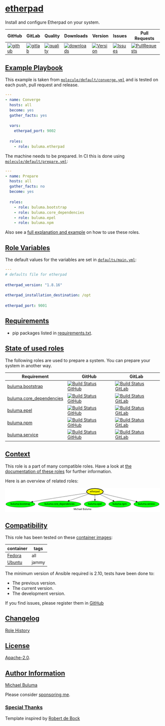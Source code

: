 # [etherpad](#etherpad)

Install and configure Etherpad on your system.

|GitHub|GitLab|Quality|Downloads|Version|Issues|Pull Requests|
|------|------|-------|---------|-------|------|-------------|
|[![github](https://github.com/buluma/ansible-role-etherpad/workflows/Ansible%20Molecule/badge.svg)](https://github.com/buluma/ansible-role-etherpad/actions)|[![gitlab](https://gitlab.com/shadowwalker/ansible-role-etherpad/badges/master/pipeline.svg)](https://gitlab.com/shadowwalker/ansible-role-etherpad)|[![quality](https://img.shields.io/ansible/quality/57893)](https://galaxy.ansible.com/buluma/etherpad)|[![downloads](https://img.shields.io/ansible/role/d/57893)](https://galaxy.ansible.com/buluma/etherpad)|[![Version](https://img.shields.io/github/release/buluma/ansible-role-etherpad.svg)](https://github.com/buluma/ansible-role-etherpad/releases/)|[![Issues](https://img.shields.io/github/issues/buluma/ansible-role-etherpad.svg)](https://github.com/buluma/ansible-role-etherpad/issues/)|[![PullRequests](https://img.shields.io/github/issues-pr-closed-raw/buluma/ansible-role-etherpad.svg)](https://github.com/buluma/ansible-role-etherpad/pulls/)|

## [Example Playbook](#example-playbook)

This example is taken from [`molecule/default/converge.yml`](https://github.com/buluma/ansible-role-etherpad/blob/master/molecule/default/converge.yml) and is tested on each push, pull request and release.

```yaml
---
- name: Converge
  hosts: all
  become: yes
  gather_facts: yes

  vars:
    etherpad_port: 9002

  roles:
    - role: buluma.etherpad
```

The machine needs to be prepared. In CI this is done using [`molecule/default/prepare.yml`](https://github.com/buluma/ansible-role-etherpad/blob/master/molecule/default/prepare.yml):

```yaml
---
- name: Prepare
  hosts: all
  gather_facts: no
  become: yes

  roles:
    - role: buluma.bootstrap
    - role: buluma.core_dependencies
    - role: buluma.epel
    - role: buluma.npm
```

Also see a [full explanation and example](https://buluma.github.io/how-to-use-these-roles.html) on how to use these roles.

## [Role Variables](#role-variables)

The default values for the variables are set in [`defaults/main.yml`](https://github.com/buluma/ansible-role-etherpad/blob/master/defaults/main.yml):

```yaml
---
# defaults file for etherpad

etherpad_version: "1.8.16"

etherpad_installation_destination: /opt

etherpad_port: 9001
```

## [Requirements](#requirements)

- pip packages listed in [requirements.txt](https://github.com/buluma/ansible-role-etherpad/blob/master/requirements.txt).

## [State of used roles](#state-of-used-roles)

The following roles are used to prepare a system. You can prepare your system in another way.

| Requirement | GitHub | GitLab |
|-------------|--------|--------|
|[buluma.bootstrap](https://galaxy.ansible.com/buluma/bootstrap)|[![Build Status GitHub](https://github.com/buluma/ansible-role-bootstrap/workflows/Ansible%20Molecule/badge.svg)](https://github.com/buluma/ansible-role-bootstrap/actions)|[![Build Status GitLab](https://gitlab.com/shadowwalker/ansible-role-bootstrap/badges/master/pipeline.svg)](https://gitlab.com/shadowwalker/ansible-role-bootstrap)|
|[buluma.core_dependencies](https://galaxy.ansible.com/buluma/core_dependencies)|[![Build Status GitHub](https://github.com/buluma/ansible-role-core_dependencies/workflows/Ansible%20Molecule/badge.svg)](https://github.com/buluma/ansible-role-core_dependencies/actions)|[![Build Status GitLab](https://gitlab.com/shadowwalker/ansible-role-core_dependencies/badges/master/pipeline.svg)](https://gitlab.com/shadowwalker/ansible-role-core_dependencies)|
|[buluma.epel](https://galaxy.ansible.com/buluma/epel)|[![Build Status GitHub](https://github.com/buluma/ansible-role-epel/workflows/Ansible%20Molecule/badge.svg)](https://github.com/buluma/ansible-role-epel/actions)|[![Build Status GitLab](https://gitlab.com/shadowwalker/ansible-role-epel/badges/master/pipeline.svg)](https://gitlab.com/shadowwalker/ansible-role-epel)|
|[buluma.npm](https://galaxy.ansible.com/buluma/npm)|[![Build Status GitHub](https://github.com/buluma/ansible-role-npm/workflows/Ansible%20Molecule/badge.svg)](https://github.com/buluma/ansible-role-npm/actions)|[![Build Status GitLab](https://gitlab.com/shadowwalker/ansible-role-npm/badges/master/pipeline.svg)](https://gitlab.com/shadowwalker/ansible-role-npm)|
|[buluma.service](https://galaxy.ansible.com/buluma/service)|[![Build Status GitHub](https://github.com/buluma/ansible-role-service/workflows/Ansible%20Molecule/badge.svg)](https://github.com/buluma/ansible-role-service/actions)|[![Build Status GitLab](https://gitlab.com/shadowwalker/ansible-role-service/badges/master/pipeline.svg)](https://gitlab.com/shadowwalker/ansible-role-service)|

## [Context](#context)

This role is a part of many compatible roles. Have a look at [the documentation of these roles](https://buluma.github.io/) for further information.

Here is an overview of related roles:

![dependencies](https://raw.githubusercontent.com/buluma/ansible-role-etherpad/png/requirements.png "Dependencies")

## [Compatibility](#compatibility)

This role has been tested on these [container images](https://hub.docker.com/u/buluma):

|container|tags|
|---------|----|
|[Fedora](https://hub.docker.com/repository/docker/buluma/fedora/general)|all|
|[Ubuntu](https://hub.docker.com/repository/docker/buluma/ubuntu/general)|jammy|

The minimum version of Ansible required is 2.10, tests have been done to:

- The previous version.
- The current version.
- The development version.

If you find issues, please register them in [GitHub](https://github.com/buluma/ansible-role-etherpad/issues)

## [Changelog](#changelog)

[Role History](https://github.com/buluma/ansible-role-etherpad/blob/master/CHANGELOG.md)

## [License](#license)

[Apache-2.0](https://github.com/buluma/ansible-role-etherpad/blob/master/LICENSE).

## [Author Information](#author-information)

[Michael Buluma](https://buluma.github.io/)

Please consider [sponsoring me](https://github.com/sponsors/buluma).

### [Special Thanks](#special-thanks)

Template inspired by [Robert de Bock](https://github.com/robertdebock)
